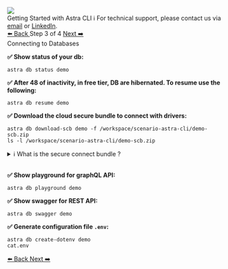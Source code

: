 <!-- TOP -->
<div class="top">
  <img class="scenario-academy-logo" src="https://datastax-academy.github.io/katapod-shared-assets/images/ds-academy-2023.svg" />
  <div class="scenario-title-section">
    <span class="scenario-title">Getting Started with Astra CLI</span>
    <span class="scenario-subtitle">ℹ️ For technical support, please contact us via <a href="mailto:cedrick.lunven@datastax.com">email</a> or <a href="https://dtsx.io/cedrick">LinkedIn</a>.</span>
  </div>
</div>

<!-- NAVIGATION -->
<div id="navigation-top" class="navigation-top">
 <a href='command:katapod.loadPage?[{"step":"step2"}]' 
   class="btn btn-dark navigation-top-left">⬅️ Back
 </a>
<span class="step-count"> Step 3 of 4</span>
 <a href='command:katapod.loadPage?[{"step":"finish"}]' 
    class="btn btn-dark navigation-top-right">Next ➡️
  </a>
</div>

<!-- CONTENT -->

<div class="step-title">Connecting to Databases</div>

**✅ Show status of your db:**

```
astra db status demo
```

**✅ After 48 of inactivity, in free tier, DB are hibernated. To resume use the following:**

```
astra db resume demo
```

**✅ Download the cloud secure bundle to connect with drivers:**

```
astra db download-scb demo -f /workspace/scenario-astra-cli/demo-scb.zip
ls -l /workspace/scenario-astra-cli/demo-scb.zip
```

<details><summary>ℹ️ What is the secure connect bundle ?</summary>
A Secure Connect Bundle for Datastax Astra is a zip file containing the necessary certificates, configuration files, and drivers to establish a secure connection between an application and a DataStax Astra database. It contains a set of credentials and settings for authentication, encryption, and access control. The Secure Connect Bundle ensures secure communication between the application and the database by using Transport Layer Security (TLS) and verifying the identity of both parties.
</details>
&nbsp;

**✅ Show playground for graphQL API:**

```
astra db playground demo
```

**✅ Show swagger for REST API:**

```
astra db swagger demo
```

**✅ Generate configuration file `.env`:**

```
astra db create-dotenv demo
cat.env
```

<!-- NAVIGATION -->
<div id="navigation-bottom" class="navigation-bottom">
 <a href='command:katapod.loadPage?[{"step":"step2"}]'
   class="btn btn-dark navigation-bottom-left">⬅️ Back
 </a>
 <a href='command:katapod.loadPage?[{"step":"finish"}]'
    class="btn btn-dark navigation-bottom-right">Next ➡️
  </a>
</div>



